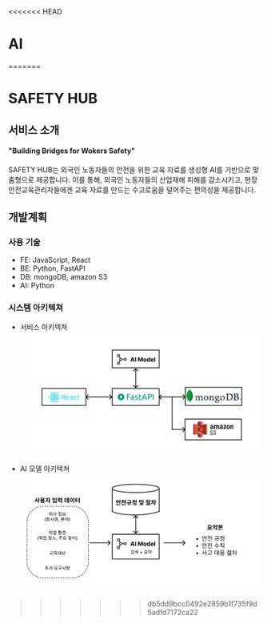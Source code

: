 <<<<<<< HEAD
# AI
=======
# SAFETY HUB
## 서비스 소개
#### "Building Bridges for Wokers Safety"

SAFETY HUB는 외국인 노동자들의 안전을 위한 교육 자료를 생성형 AI를 기반으로 맞춤형으로 제공합니다. 
이를 통해, 외국인 노동자들의 산업재해 피해를 감소시키고, 현장 안전교육관리자들에겐 교육 자료를 만드는 수고로움을 덜어주는 편의성을 제공합니다.


## 개발계획

### 사용 기술

- FE: JavaScript, React
- BE: Python, FastAPI
- DB: mongoDB, amazon S3
- AI: Python

### 시스템 아키텍쳐
- 서비스 아키텍쳐
![서비스 아키텍쳐](./images/architecture.png)

- AI 모델 아키텍쳐
![AI 아키텍쳐](./images/ai_architecture.png)
>>>>>>> db5dd9bcc0492e2859b1f735f9d5adfd7172ca22
